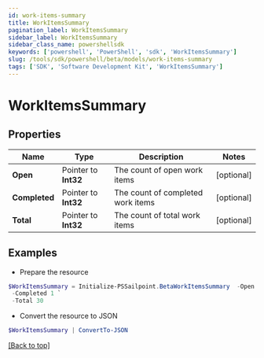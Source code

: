 ```yaml
---
id: work-items-summary
title: WorkItemsSummary
pagination_label: WorkItemsSummary
sidebar_label: WorkItemsSummary
sidebar_class_name: powershellsdk
keywords: ['powershell', 'PowerShell', 'sdk', 'WorkItemsSummary'] 
slug: /tools/sdk/powershell/beta/models/work-items-summary
tags: ['SDK', 'Software Development Kit', 'WorkItemsSummary']
---
```



# WorkItemsSummary

## Properties

Name | Type | Description | Notes
------------ | ------------- | ------------- | -------------
**Open** |  Pointer to **Int32** | The count of open work items | [optional] 
**Completed** |  Pointer to **Int32** | The count of completed work items | [optional] 
**Total** |  Pointer to **Int32** | The count of total work items | [optional] 

## Examples

- Prepare the resource
```powershell
$WorkItemsSummary = Initialize-PSSailpoint.BetaWorkItemsSummary  -Open 29 `
 -Completed 1 `
 -Total 30
```

- Convert the resource to JSON
```powershell
$WorkItemsSummary | ConvertTo-JSON
```


[[Back to top]](#) 

